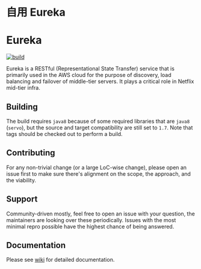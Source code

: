 # 自用 Eureka

Eureka
======
[![build](https://github.com/Netflix/eureka/actions/workflows/nebula-snapshot.yml/badge.svg)](https://github.com/Netflix/eureka/actions/workflows/nebula-snapshot.yml)

Eureka is a RESTful (Representational State Transfer) service that is primarily used in the AWS cloud for the purpose of
discovery, load balancing and failover of middle-tier servers. It plays a critical role in Netflix mid-tier infra.

Building
--------
The build requires `java8` because of some required libraries that are `java8` (`servo`), but the source and target
compatibility are still set to `1.7`. Note that tags should be checked out to perform a build.

Contributing
------------
For any non-trivial change (or a large LoC-wise change), please open an issue first to make sure there's alignment on
the scope, the approach, and the viability.

Support
----------
Community-driven mostly, feel free to open an issue with your question, the maintainers are looking over these
periodically. Issues with the most minimal repro possible have the highest chance of being answered.


Documentation
--------------
Please see [wiki](https://github.com/Netflix/eureka/wiki) for detailed documentation.
